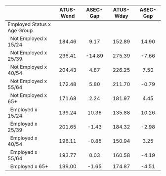 
|                      |    ATUS-Wend |     ASEC-Gap |    ATUS-Wday |     ASEC-Gap |
| -------------------- | :----------: | :----------: | :----------: | :----------: |
| Employed Status x Age Group |              |              |              |              |
| &nbsp;&nbsp;Not Employed x 15/24 |       184.46 |         9.17 |       152.89 |        14.90 |
| &nbsp;&nbsp;Not Employed x 25/39 |       236.41 |       -14.89 |       275.39 |        -7.66 |
| &nbsp;&nbsp;Not Employed x 40/54 |       204.43 |         4.87 |       226.25 |         7.50 |
| &nbsp;&nbsp;Not Employed x 55/64 |       172.48 |         5.80 |       211.70 |        -0.79 |
| &nbsp;&nbsp;Not Employed x 65+ |       171.68 |         2.24 |       181.97 |         4.45 |
| &nbsp;&nbsp;Employed x 15/24 |       139.24 |        10.36 |       135.88 |        10.26 |
| &nbsp;&nbsp;Employed x 25/39 |       201.65 |        -1.43 |       184.32 |        -2.98 |
| &nbsp;&nbsp;Employed x 40/54 |       196.11 |        -0.85 |       150.94 |         3.25 |
| &nbsp;&nbsp;Employed x 55/64 |       193.77 |         0.03 |       160.58 |        -4.19 |
| &nbsp;&nbsp;Employed x 65+ |       199.00 |        -1.65 |       174.87 |        -4.51 |

